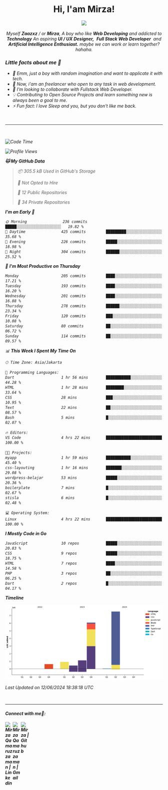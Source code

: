 <h1 align="center">Hi, I'am Mirza!</h1>
<p align="center">
  <a href="https://github.com/Ratheshan03/readme-typing-svg"><img src="https://readme-typing-svg.herokuapp.com?lines=UI+/+UX+Designer;Full+Stack+Web+Developer;IT+Enthusiast;Artificial+Intelligence+Addicted;&center=true&width=500&height=50"></a>
</p>

<p align="center">
  <em>
    Myself <b>Zaazxz</b> / or <b>Mirza</b>, A boy who like <b>Web Developing</b> and addicted to <b>Technology</b>
    An aspiring <b>UI / UX Designer,</b>&nbsp; <b>Full Stack Web Developer</b>&nbsp; and <b> Artificial Intelligence Enthusiast.</b> maybe we can work or learn together? hahaha.
  <br>
</p>

<h3>Little facts about me 🧑</h3>

- 🧞 Emm, just a boy with random imagination and want to applicate it with tech.
- 🔭 Now, i'am an freelancer who open to any task in web development.
- 👯 I’m looking to collaborate with Fullstack Web Developer.
- 💡 Contributing to Open Source Projects and learn something new is always been a goal to me.
- ⚡ Fun fact: I love Sleep and you, but you don't like me back.
<br>

---

<br>

<!--START_SECTION:waka-->
![Code Time](http://img.shields.io/badge/Code%20Time-698%20hrs%2017%20mins-blue)

![Profile Views](http://img.shields.io/badge/Profile%20Views-3-blue)

**🐱 My GitHub Data** 

> 📦 305.5 kB Used in GitHub's Storage 
 > 
> 🚫 Not Opted to Hire
 > 
> 📜 12 Public Repositories 
 > 
> 🔑 34 Private Repositories 
 > 
**I'm an Early 🐤** 

```text
🌞 Morning                236 commits         █████░░░░░░░░░░░░░░░░░░░░   19.82 % 
🌆 Daytime                425 commits         █████████░░░░░░░░░░░░░░░░   35.68 % 
🌃 Evening                226 commits         █████░░░░░░░░░░░░░░░░░░░░   18.98 % 
🌙 Night                  304 commits         ██████░░░░░░░░░░░░░░░░░░░   25.52 % 
```
📅 **I'm Most Productive on Thursday** 

```text
Monday                   205 commits         ████░░░░░░░░░░░░░░░░░░░░░   17.21 % 
Tuesday                  193 commits         ████░░░░░░░░░░░░░░░░░░░░░   16.20 % 
Wednesday                201 commits         ████░░░░░░░░░░░░░░░░░░░░░   16.88 % 
Thursday                 278 commits         ██████░░░░░░░░░░░░░░░░░░░   23.34 % 
Friday                   120 commits         ███░░░░░░░░░░░░░░░░░░░░░░   10.08 % 
Saturday                 80 commits          ██░░░░░░░░░░░░░░░░░░░░░░░   06.72 % 
Sunday                   114 commits         ██░░░░░░░░░░░░░░░░░░░░░░░   09.57 % 
```


📊 **This Week I Spent My Time On** 

```text
🕑︎ Time Zone: Asia/Jakarta

💬 Programming Languages: 
Dart                     1 hr 56 mins        ███████████░░░░░░░░░░░░░░   44.28 % 
HTML                     1 hr 28 mins        ████████░░░░░░░░░░░░░░░░░   33.64 % 
CSS                      28 mins             ███░░░░░░░░░░░░░░░░░░░░░░   10.95 % 
Text                     22 mins             ██░░░░░░░░░░░░░░░░░░░░░░░   08.57 % 
Bash                     5 mins              █░░░░░░░░░░░░░░░░░░░░░░░░   02.07 % 

🔥 Editors: 
VS Code                  4 hrs 22 mins       █████████████████████████   100.00 % 

🐱‍💻 Projects: 
myapp                    1 hr 59 mins        ███████████░░░░░░░░░░░░░░   45.40 % 
css-layouting            1 hr 16 mins        ███████░░░░░░░░░░░░░░░░░░   29.08 % 
wordpress-belajar        53 mins             █████░░░░░░░░░░░░░░░░░░░░   20.36 % 
boilerplate              7 mins              █░░░░░░░░░░░░░░░░░░░░░░░░   02.67 % 
stisla                   6 mins              █░░░░░░░░░░░░░░░░░░░░░░░░   02.48 % 

💻 Operating System: 
Linux                    4 hrs 22 mins       █████████████████████████   100.00 % 
```

**I Mostly Code in Go** 

```text
JavaScript               10 repos            █████░░░░░░░░░░░░░░░░░░░░   20.83 % 
CSS                      9 repos             █████░░░░░░░░░░░░░░░░░░░░   18.75 % 
HTML                     7 repos             ████░░░░░░░░░░░░░░░░░░░░░   14.58 % 
PHP                      3 repos             ██░░░░░░░░░░░░░░░░░░░░░░░   06.25 % 
Dart                     2 repos             █░░░░░░░░░░░░░░░░░░░░░░░░   04.17 % 
```



**Timeline**

![Lines of Code chart](https://raw.githubusercontent.com/zaazxz/zaazxz/main/assets/bar_graph.png)


 Last Updated on 12/06/2024 18:38:18 UTC
<!--END_SECTION:waka-->

<br>

---

<h4> Connect with me🤝: <h4>
  </hr>
  <a href="https://www.linkedin.com/in/mirzaqamaruzzaman18/">
   <img align="left" alt=" Mirza Qamaruzzaman | Linkedin" width="24px" src="https://www.vectorlogo.zone/logos/linkedin/linkedin-icon.svg" />
  </a>
  <a href="mailto:mirzaqamaruzzaman18@gmail.com">
    <img align="left" alt=" Mirza Qamaruzzaman | Gmail" width="26px" src="https://www.vectorlogo.zone/logos/gmail/gmail-icon.svg" />
  </a>
   <a href="https://github.com/zaazxz">
    <img align="left" alt=" Mirza | Github" width="26px" src="https://www.vectorlogo.zone/logos/github/github-tile.svg" />
  </a>
  <br>

